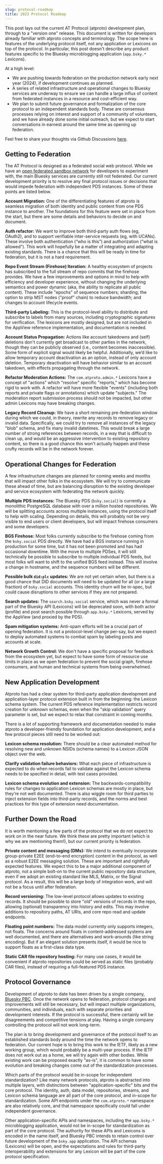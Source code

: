 ```yaml
---
slug: protocol-roadmap
title: 2023 Protocol Roadmap
---
```


This post lays out the current AT Protocol (atproto) development plan, through to a "version one" release. This document is written for developers already familiar with atproto concepts and terminology. The scope here is features of the underlying protocol itself, not any application or Lexicons on top of the protocol. In particular, this post doesn't describe any product features specific to the Bluesky microblogging application (`app.bsky.*` Lexicons).

At a high level:

* We are pushing towards federation on the production network early next year (2024), if development continues as planned.
* A series of related infrastructure and operational changes to Bluesky services are underway to ensure we can handle a large influx of content from federated instances in a resource and cost-efficient way.
* We plan to submit future governance and formalization of the core protocol to an independent standards body. These are consensus processes relying on interest and support of a community of volunteers, and we have already done some initial outreach, but we expect to start conversations in earnest around the same time as opening up federation.

Feel free to share your thoughts via Github Discussions [here](https://github.com/bluesky-social/atproto/discussions/1735).

## Getting to Federation

The AT Protocol is designed as a federated social web protocol. While we have an [open federated sandbox network](https://atproto.com/blog/federation-developer-sandbox) for developers to experiment with, the main Bluesky services are currently still not federated. Our current development priority is to resolve any final protocol issues or decisions that would impede federation with independent PDS instances. Some of these points are listed below.

**Account Migration:** One of the differentiating features of atproto is seamless migration of both identity and public content from one PDS instance to another. The foundations for this feature were set in place from the start, but there are some details and behaviors to decide on and document.

**Auth refactor:** We want to improve both third-party auth flows (eg, OAuth2), and to support verifiable inter-service requests (eg, with UCANs). These involve both authentication (“who is this”) and authorization (“what is allowed”). This work will hopefully be a matter of integrating and adapting existing standards. There is a chance that this will be ready in time for federation, but it is not a hard requirement.

**Repo Event Stream (Firehose) Iteration:** A healthy ecosystem of projects has subscribed to the full stream of repo commits that the firehose provides. We have a few improvements and options in mind to help with efficiency and developer experience, without changing the underlying semantics and power dynamic (aka, the ability to replicate all public content). These include "epochs" of sequence numbers; sharding; the option to strip MST nodes ("proof" chain) to reduce bandwidth; and changes to account lifecycle events.

**Third-party Labeling:** This is the protocol-level ability to distribute and subscribe to labels from many sources, including cryptographic signatures for verification. The lexicons are mostly designed, but are not included in the AppView reference implementation, and documentation is needed.

**Account Status Propagation:** Actions like account takedowns and (self) deletions don't currently get broadcast to other parties in the network, though they can be publicly observed (i.e., content becomes inaccessible). Some form of explicit signal would likely be helpful. Additionally, we’d like to allow temporary account deactivation as an option, instead of only account deletion. Temporary deactivation will have behavior similar to an account takedown, with effects propagating through the network.

**Refactor Moderation Actions:** The `com.atproto.admin.*` Lexicons have a concept of "actions" which "resolve" specific "reports," which has become rigid to work with. A refactor will have more flexible "events" (including both reports and private flags or annotations) which update "subjects." The moderation report submission process should not be impacted, but other admin Lexicons may have breaking changes.

**Legacy Record Cleanup:** We have a short remaining pre-federation window during which we could, in theory, rewrite any records to remove legacy or invalid data. Specifically, we could try to remove all instances of the legacy "blob" schema, and fix many invalid datetimes. This would break a large number of strong references between records, in a way that is difficult to clean up, and would be an aggressive intervention to existing repository content, so there is a good chance this won't actually happen and these crufty records will be in the network forever.

## Operational Changes for Federation

A few infrastructure changes are planned for coming weeks and months that will impact other folks in the ecosystem. We will try to communicate these ahead of time, but are balancing disruption to the existing developer and service ecosystem with federating the network quickly.

**Multiple PDS instances:** The Bluesky PDS (`bsky.social`) is currently a monolithic PostgreSQL database with over a million hosted repositories. We will be splitting accounts across multiple instances, using the protocol itself to help with scaling. Depending on details, this will probably not be very visible to end users or client developers, but will impact firehose consumers and some developers.

**BGS Firehose:** Most folks currently subscribe to the firehose coming from the `bsky.social` PDS directly. We have had a BGS instance running in production for some time, but it has not been promoted and has had occasional downtime. With the move to multiple PDSes, it will still technically be possible to subscribe to multiple individual PDS feeds, but most folks will want to shift to the unified BGS feed instead. This will involve a change in hostname, and the sequence numbers will be different.

**Possible bulk `did:plc` updates:** We are not yet certain when, but there is a good chance that DID documents will need to be updated for all (or a large fraction) of `bsky.social` accounts. This identity churn will be in-spec, but could cause disruptions to other services if they are not prepared.

**Search updates:** The `search.bsky.social` service, which was never a formal part of the Bluesky API (Lexicons) will be deprecated soon, with both actor (profile) and post search possible through `app.bsky.*` Lexicons, served by the AppView (and proxied by the PDS).

**Spam mitigation systems:** Anti-spam efforts will be a crucial part of opening federation. It is not a protocol-level change per-say, but we expect to deploy automated systems to combat spam by labeling posts and accounts at scale.

**Network Growth Control:** We don't have a specific proposal for feedback from the ecosystem yet, but expect to have some form of resource use limits in place as we open federation to prevent the social graph, firehose consumers, and human and technical systems from being overwhelmed.


## New Application Development

Atproto has had a clear system for third-party application development and application-layer protocol extension built in from the beginning: the Lexicon schema system. The current PDS reference implementation restricts record creation for unknown schemas, even when the "skip validation" query parameter is set, but we expect to relax that constraint in coming months.

There is a lot of supporting framework and documentation needed to make atproto a developer-friendly foundation for application development, and a few protocol pieces still need to be worked out:

**Lexicon schema resolution:** There should be a clear automated method for resolving new and unknown NSIDs (schema names) to a Lexicon JSON object over the web.

**Clarify validation failure behaviors:** What each piece of infrastructure is expected to do when records fail to validate against the Lexicon schema needs to be specified in detail, with test cases provided.

**Lexicon schema evolution and extension:** The backwards-compatibility rules for changes to application Lexicon schemas are mostly in place, but they’re not well documented. There is also wiggle room for third parties to inject extension fields into third-party records, and the norms and best practices for this type of extension need documentation.

## Further Down the Road

It is worth mentioning a few parts of the protocol that we do not expect to work on in the near future. We think these are pretty important (which is why we are mentioning them!), but our current priority is federation.

**Private content and messaging (DMs):** We intend to eventually incorporate group-private E2EE (end-to-end encryption) content in the protocol, as well as a robust E2EE messaging solution. These are important and rightfully expected features. We expect this to be a major additional component of atproto, not a simple bolt-on to the current public repository data structure, even if we adopt an existing standard like MLS, Matrix, or the Signal protocol. As a result, this will be a large body of integration work, and will not be a focus until after federation.

**Record versioning:** The low-level protocol allows updates to existing records. It should be possible to store "old" versions of records in the repo, allowing (optional) transparency into history and edits. This may involve additions to repository paths, AT URIs, and core repo read and update endpoints.

**Floating point numbers:** The data model currently only supports integers, not floats. The concerns around floats in content-addressed systems are well documented, and there are alternatives and work-arounds (like string encoding). But if an elegant solution presents itself, it would be nice to support floats as a first-class data type.

**Static CAR file repository hosting:** For many use cases, it would be convenient if atproto repositories could be served as static files (probably CAR files), instead of requiring a full-featured PDS instance.


## Protocol Governance

Development of atproto to date has been driven by a single company, [Bluesky PBC](https://blueskyweb.xyz). Once the network opens to federation, protocol changes and improvements will still be necessary, but will impact multiple organizations, communities, and individuals, each with separate priorities and development interests. If the protocol is successful, there certainly will be disagreements and competitive tensions at play. Having a single company controlling the protocol will not work long-term.

The plan is to bring development and governance of the protocol itself to an established standards body around the time the network opens to federation. Our current hope is to bring this work to the IETF, likely as a new working group, which would probably be a multi-year process. If the IETF does not work out as a home, we will try again with other bodies. While existing work can be proposed exactly “as-is", it is common to have some evolution and breaking changes come out of the standardization processes.

Which parts of the protocol would be in-scope for independent standardization? Like many network protocols, atproto is abstracted into multiple layers, with distinctions between "application-specific" bits and the core protocol. The identity, auth, data model, repositories, streams, and Lexicon schema language are all part of the core protocol, and in-scope for standardization. Some API endpoints under the `com.atproto.*` namespace are also relatively core, and that namespace specifically could fall under independent governance.

Other application-specific APIs and namespaces, including the `app.bsky.*` microblogging application, would not be in-scope for standardization as part of the core protocol. The authority for these APIs and Lexicons is encoded in the name itself, and Bluesky PBC intends to retain control over future development of the `bsky.app` application. The API schemas (Lexicons) will be open, and the expectations and rules for third-party interoperability and extensions for any Lexicon will be part of the core protocol specification.
